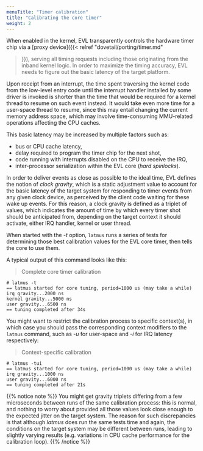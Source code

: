 ```yaml
---
menuTitle: "Timer calibration"
title: "Calibrating the core timer"
weight: 2
---
```


When enabled in the kernel, EVL transparently controls the hardware
timer chip via a [proxy device]({{< relref "dovetail/porting/timer.md"
>}}), serving all timing requests including those originating from the
inband kernel logic. In order to maximize the timing accuracy, EVL
needs to figure out the basic latency of the target platform.

Upon receipt from an interrupt, the time spent traversing the kernel
code from the low-level entry code until the interrupt handler
installed by some driver is invoked is shorter than the time that
would be required for a kernel thread to resume on such event
instead. It would take even more time for a user-space thread to
resume, since this may entail changing the current memory address
space, which may involve time-consuming MMU-related operations
affecting the CPU caches.

This basic latency may be increased by multiple factors such as:

- bus or CPU cache latency,
- delay required to program the timer chip for the next shot,
- code running with interrupts disabled on the CPU to receive the IRQ,
- inter-processor serialization within the EVL core (_hard spinlocks_).

In order to deliver events as close as possible to the ideal time, EVL
defines the notion of _clock gravity_, which is a static adjustment
value to account for the basic latency of the target system for
responding to timer events from any given clock device, as perceived
by the client code waiting for these wake up events. For this reason,
a clock gravity is defined as a triplet of values, which indicates the
amount of time by which every timer shot should be anticipated from,
depending on the target context it should activate, either IRQ
handler, kernel or user thread.

When started with the _-t_ option, `latmus` runs a series of tests for
determining those best calibration values for the EVL core timer, then
tells the core to use them.

A typical output of this command looks like this:

> Complete core timer calibration
```
# latmus -t
== latmus started for core tuning, period=1000 us (may take a while)
irq gravity...2000 ns
kernel gravity...5000 ns
user gravity...6500 ns
== tuning completed after 34s
```

You might want to restrict the calibration process to specific
context(s), in which case you should pass the corresponding context
modifiers to the `latmus` command, such as _-u_ for user-space and
_-i_ for IRQ latency respectively:

> Context-specific calibration
```
# latmus -tui
== latmus started for core tuning, period=1000 us (may take a while)
irq gravity...1000 ns
user gravity...6000 ns
== tuning completed after 21s
```

{{% notice note %}}
You might get gravity triplets differing from a few microseconds
between runs of the same calibration process: this is normal, and
nothing to worry about provided all those values look close enough to
the expected jitter on the target system. The reason for such
discrepancies is that although _latmus_ does run the same tests time
and again, the conditions on the target system may be different
between runs, leading to slightly varying results (e.g. variations in
CPU cache performance for the calibration loop).
{{% /notice %}}
